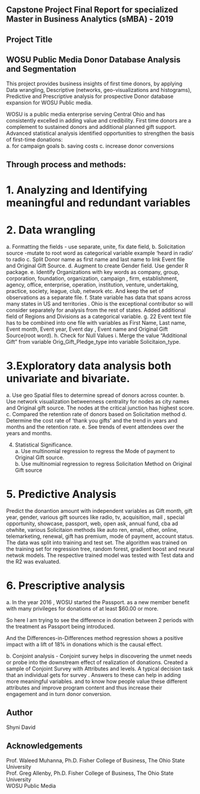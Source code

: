 ## Capstone Project Final Report for specialized Master in Business Analytics (sMBA) - 2019
## Project Title
## WOSU Public Media Donor Database Analysis and Segmentation
 
This project provides business insights of first time donors, by applying Data wrangling, Descriptive (networks, geo-visualizations and histograms), Predictive and Prescriptive analysis for prospective Donor database expansion for WOSU Public media. 

WOSU is a public media enterprise serving Central Ohio and has consistently excelled in adding value and credibility. First time donors are a complement to sustained donors and additional planned gift support. Advanced statistical analysis identified opportunities to strengthen the basis of first-time donations:  
   a. for campaign goals 
 	 b. saving costs 
 	 c. increase donor conversions
  


## Through process and methods:

# 1.	Analyzing and Identifying meaningful and redundant variables

# 2.	Data wrangling   
a. Formatting the fields - use separate, unite, fix date field, 
b. Solicitation source -mutate to root word as categorical variable example ‘heard in radio’  to radio
c. Split Donor name as first name and last name  to link Event file and Original Gift Source.
d. Augment to create Gender field. Use gender R package.
e. Identify Organizations with key words as company, group, corporation, foundation, organization, campaign , firm, establishment, agency, office, enterprise, operation, institution, venture, undertaking, practice, society, league, club, network etc. And keep the set of observations as a separate file.
f. State variable has data that spans across many states in US and territories . Ohio is the exceptional contributor so  will consider separately for analysis from the rest of states.  Added additional field of Regions and Divisions as a categorical variable.
g. 22 Event text file has to be combined into one file with variables as First Name, Last name, Event month, Event year, Event day , Event name and Original Gift Source(root word).
h. Check for Null Values 
i. Merge the value “Additional Gift” from variable Orig_Gift_Pledge_type into variable Solicitaion_type.


# 3.Exploratory data analysis both  univariate and bivariate.  
a. Use geo Spatial files to determine spread  of donors  across counter.
b. Use network visualization  betweenness centrality for nodes as city names and Original gift source. The nodes at the critical junction has highest score.
c. Compared the retention rate of donors based on Solicitation method
d. Determine the cost rate of ‘thank you gifts’ and the trend in years and months and the retention rate.
e. See trends of event attendees over the years and months.


4.	Statistical Significance.     
a. Use multinomial regression to regress the Mode of payment to Original Gift source.    
b. Use multinomial regression to regress Solicitation Method on Original Gift source


# 5.	 Predictive Analysis   
Predict the donantion amount with independent variables as Gift month, gift year, gender, various gift sources like radio, tv, acquisition, mail , special opportunity, showcase, passport, web, open ask, annual fund, cba ad otwhite, various Solicitaion methods like auto ren, email, other, online, telemarketing, renewal, gift has premium, mode of payment, account status.
The data was split into training and test set.
The algorithm was trained on the training set for regression tree, random forest, gradient boost and neural netwok models.
The respective trained model was tested with Test data and the R2 was evaluated. 



# 6.	Prescriptive analysis
a.	In the year 2016 , WOSU started the Passport.  as a new member benefit with many privileges for donations of at least $60.00 or more.

So here I am trying to see the difference in donation  between 2 periods with the treatment as Passport  being introduced.

And the Differences-in-Differences method regression shows a positive impact with a lift of 18% in donations which is the causal effect.

b.	Conjoint analysis - 
Conjoint survey helps in discovering the unmet needs or probe into the downstream  effect of  realization of donations.
Created  a sample of Conjoint Survey with Attributes and levels. A typical decision task that an individual gets for survey . Answers to these  can help in adding more meaningful variables. and 
 to know how people value these different attributes  and improve program content and thus increase  their engagement  and in turn donor conversion.
 
  
##  Author
   Shyni David  
  
  
##  Acknowledgements
  Prof.  Waleed Muhanna, Ph.D. Fisher College of Business, The Ohio State University  
  Prof. Greg Allenby, Ph.D. Fisher College of Business, The Ohio State University  
  WOSU Public Media 
